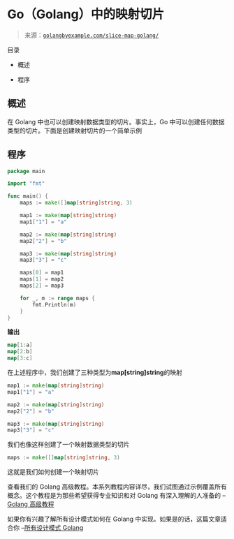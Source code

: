 <!--yml

类别：未分类

日期：2024-10-13 06:39:51

-->

# Go（Golang）中的映射切片

> 来源：[`golangbyexample.com/slice-map-golang/`](https://golangbyexample.com/slice-map-golang/)

目录

+   概述

+   程序

## **概述**

在 Golang 中也可以创建映射数据类型的切片。事实上，Go 中可以创建任何数据类型的切片。下面是创建映射切片的一个简单示例

## **程序**

```go
package main

import "fmt"

func main() {
	maps := make([]map[string]string, 3)

	map1 := make(map[string]string)
	map1["1"] = "a"

	map2 := make(map[string]string)
	map2["2"] = "b"

	map3 := make(map[string]string)
	map3["3"] = "c"

	maps[0] = map1
	maps[1] = map2
	maps[2] = map3

	for _, m := range maps {
		fmt.Println(m)
	}
}
```

**输出**

```go
map[1:a]
map[2:b]
map[3:c]
```

在上述程序中，我们创建了三种类型为**map[string]string**的映射

```go
map1 := make(map[string]string)
map1["1"] = "a"

map2 := make(map[string]string)
map2["2"] = "b"

map3 := make(map[string]string)
map3["3"] = "c"
```

我们也像这样创建了一个映射数据类型的切片

```go
maps := make([]map[string]string, 3)
```

这就是我们如何创建一个映射切片

查看我们的 Golang 高级教程。本系列教程内容详尽，我们试图通过示例覆盖所有概念。这个教程是为那些希望获得专业知识和对 Golang 有深入理解的人准备的 – [Golang 高级教程](https://golangbyexample.com/golang-comprehensive-tutorial/)

如果你有兴趣了解所有设计模式如何在 Golang 中实现。如果是的话，这篇文章适合你 –[所有设计模式 Golang](https://golangbyexample.com/all-design-patterns-golang/)


